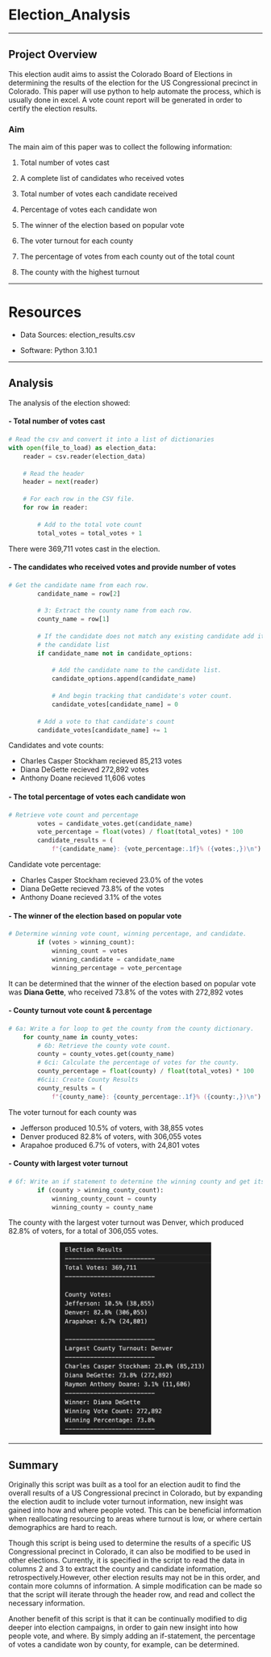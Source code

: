 # Election_Analysis

---

## Project Overview 

This election audit aims to assist the Colorado Board of Elections in determining the results of the election for the US Congressional precinct in Colorado. This paper will use python to help automate the process, which is usually done in excel. A vote count report will be generated in order to certify the election results. 

### Aim

The main aim of this paper was to collect the following information:

1) Total number of votes cast 

2) A complete list of candidates who received votes

3) Total number of votes each candidate received 

4) Percentage of votes each candidate won 

5) The winner of the election based on popular vote

6) The voter turnout for each county

7) The percentage of votes from each county out of the total count

8) The county with the highest turnout

--- 

# Resources

- Data Sources: election_results.csv

- Software: Python 3.10.1

---
## Analysis

The analysis of the election showed: 

#### - Total number of votes cast

```Python
# Read the csv and convert it into a list of dictionaries
with open(file_to_load) as election_data:
    reader = csv.reader(election_data)

    # Read the header
    header = next(reader)

    # For each row in the CSV file.
    for row in reader:

        # Add to the total vote count
        total_votes = total_votes + 1
```

There were 369,711 votes cast in the election. 

#### - The candidates who received votes and provide number of votes
  
```Python  
# Get the candidate name from each row.
        candidate_name = row[2]

        # 3: Extract the county name from each row.
        county_name = row[1]

        # If the candidate does not match any existing candidate add it to
        # the candidate list
        if candidate_name not in candidate_options:

            # Add the candidate name to the candidate list.
            candidate_options.append(candidate_name)

            # And begin tracking that candidate's voter count.
            candidate_votes[candidate_name] = 0

        # Add a vote to that candidate's count
        candidate_votes[candidate_name] += 1
  ```
    
Candidates and vote counts:
 - Charles Casper Stockham recieved 85,213 votes
 - Diana DeGette recieved 272,892 votes
 - Anthony Doane recieved 11,606 votes

#### - The total percentage of votes each candidate won

```Python
# Retrieve vote count and percentage
        votes = candidate_votes.get(candidate_name)
        vote_percentage = float(votes) / float(total_votes) * 100
        candidate_results = (
            f"{candidate_name}: {vote_percentage:.1f}% ({votes:,})\n")
```

Candidate vote percentage:
- Charles Casper Stockham recieved 23.0% of the votes
- Diana DeGette recieved 73.8% of the votes
- Anthony Doane recieved 3.1% of the votes

#### - The winner of the election based on popular vote

```Python
# Determine winning vote count, winning percentage, and candidate.
        if (votes > winning_count):
            winning_count = votes
            winning_candidate = candidate_name
            winning_percentage = vote_percentage
```

It can be determined that the winner of the election based on popular vote was **Diana Gette**, who received 73.8% of the votes with 272,892 votes

#### - County turnout vote count & percentage
```Python
# 6a: Write a for loop to get the county from the county dictionary.
    for county_name in county_votes:
        # 6b: Retrieve the county vote count.
        county = county_votes.get(county_name)
        # 6ci: Calculate the percentage of votes for the county.
        county_percentage = float(county) / float(total_votes) * 100
        #6cii: Create County Results 
        county_results = (
            f"{county_name}: {county_percentage:.1f}% ({county:,})\n")
```

The voter turnout for each county was
- Jefferson produced 10.5% of voters, with 38,855 votes
- Denver produced 82.8% of voters, with 306,055 votes
- Arapahoe produced 6.7% of voters, with 24,801 votes


#### - County with largest voter turnout
```Python
# 6f: Write an if statement to determine the winning county and get its vote count.
        if (county > winning_county_count):
            winning_county_count = county
            winning_county = county_name
```
The county with the largest voter turnout was Denver, which produced 82.8% of voters, for a total of 306,055 votes.

<p align="center">
<img src="analysis/election_results.png" width="300">
</p>

---

## Summary 

Originally this script was built as a tool for an election audit to find the overall results of a US Congressional precinct in Colorado, but by expanding the election audit to include voter turnout information, new insight was gained into how and where people voted. This can be beneficial information when reallocating resourcing to areas where turnout is low, or where certain demographics are hard to reach. 

Though this script is being used to determine the results of a specific US Congressional precinct in Colorado, it can also be modified to be used in other elections. Currently, it is specified in the script to read the data in columns 2 and 3 to extract the county and candidate information, retrospectively.However, other election results may not be in this order, and contain more columns of information. A simple modification can be made so that the script will iterate through the header row, and read and collect the necessary information. 

Another benefit of this script is that it can be continually modified to dig deeper into election campaigns, in order to gain new insight into how people vote, and where. By simply adding an if-statement, the percentage of votes a candidate won by county, for example, can be determined. 
